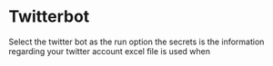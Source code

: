 # Twitterbot
Select the twitter bot as the run option
the secrets is the information regarding your twitter account
excel file is used when
